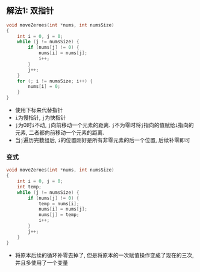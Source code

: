## 解法1: 双指针
```c
void moveZeroes(int *nums, int numsSize)
{
    int i = 0, j = 0;
    while (j != numsSize) {
        if (nums[j] != 0) {
            nums[i] = nums[j];
            i++;
        }
        j++;
    }
    for (; i != numsSize; i++) {
        nums[i] = 0;
    }
}
```
- 使用下标来代替指针
- `i`为慢指针, `j`为快指针
- `j`为0时`i`不动, `j`向前移动一个元素的距离. `j`不为零时将`j`指向的值赋给`i`指向的元素, 二者都向前移动一个元素的距离.
- 当`j`遍历完数组后, `i`的位置刚好是所有非零元素的后一个位置, 后续补零即可

### 变式
```c
void moveZeroes(int *nums, int numsSize)
{
    int i = 0, j = 0;
    int temp;
    while (j != numsSize) {
        if (nums[j] != 0) {
            temp = nums[i];
            nums[i] = nums[j];
            nums[j] = temp;
            i++;
        }
        j++;
    }
}
```
- 将原本后续的循环补零去掉了, 但是将原本的一次赋值操作变成了现在的三次, 并且多使用了一个变量